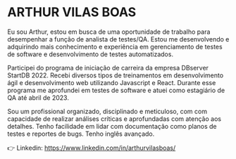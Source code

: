 # ARTHUR VILAS BOAS

Eu sou Arthur, estou em busca de uma oportunidade de trabalho para desempenhar a função de analista de testes/QA. Estou me desenvolvendo e adquirindo mais conhecimento e experiência em gerenciamento de testes de software e desenvolvimento de testes automatizados.

Participei do programa de iniciação de carreira da empresa DBserver StartDB 2022. Recebi diversos tipos de treinamentos em desenvolvimento ágil e desenvolvimento web utilizando Javascript e React. Durante esse programa me aprofundei em testes de software e atuei como estagiário de QA até abril de 2023.

Sou um profissional organizado, disciplinado e meticuloso, com com capacidade de realizar análises críticas e aprofundadas com atenção aos detalhes. Tenho facilidade em lidar com documentação como planos de testes e reportes de bugs. Tenho inglês avançado.

👉 Linkedin: https://www.linkedin.com/in/arthurvilasboas/

<!---
arthurlvilasboas/arthurlvilasboas is a ✨ special ✨ repository because its `README.md` (this file) appears on your GitHub profile.
You can click the Preview link to take a look at your changes.
--->
